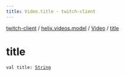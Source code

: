 ```yaml
---
title: Video.title - twitch-client
---
```


[twitch-client](../../index.html) / [helix.videos.model](../index.html) / [Video](index.html) / [title](./title.html)

# title

`val title: `[`String`](https://kotlinlang.org/api/latest/jvm/stdlib/kotlin/-string/index.html)